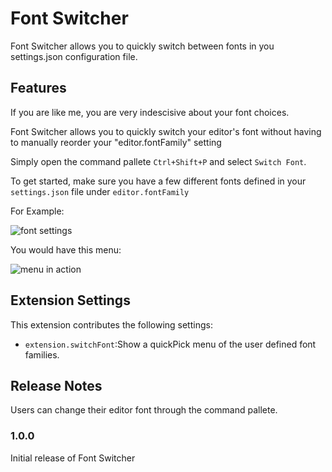 # Font Switcher

Font Switcher allows you to quickly switch between fonts in you settings.json configuration file.

## Features

If you are like me, you are very indescisive about your font choices.

Font Switcher allows you to quickly switch your editor's font without having to manually reorder your "editor.fontFamily" setting

Simply open the command pallete `Ctrl+Shift+P` and select `Switch Font`.

To get started, make sure you have a few different fonts defined in your `settings.json` file under `editor.fontFamily`

For Example:

![font settings](https://i.imgur.com/3nZpkup.png)

You would have this menu:

![menu in action](https://i.imgur.com/nhxH2uH.gif)

## Extension Settings

This extension contributes the following settings:

* `extension.switchFont`:Show a quickPick menu of the user defined font families.

## Release Notes

Users can change their editor font through the command pallete.

### 1.0.0

Initial release of Font Switcher

